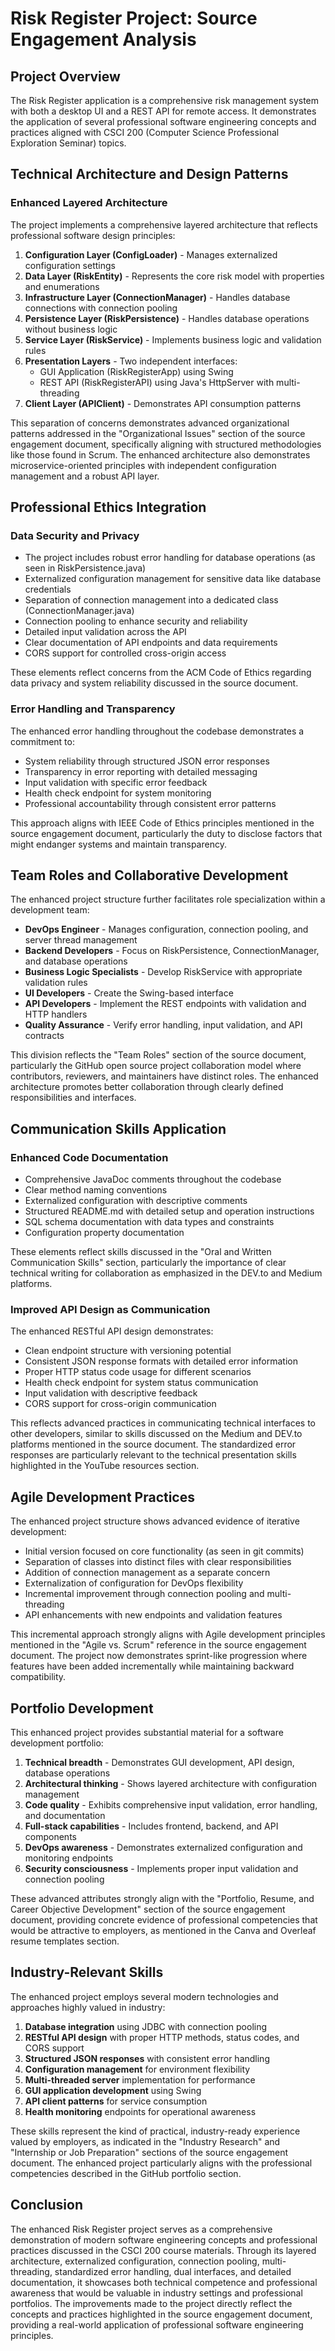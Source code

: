# Risk Register Project: Source Engagement Analysis

## Project Overview
The Risk Register application is a comprehensive risk management system with both a desktop UI and a REST API for remote access. It demonstrates the application of several professional software engineering concepts and practices aligned with CSCI 200 (Computer Science Professional Exploration Seminar) topics.

## Technical Architecture and Design Patterns

### Enhanced Layered Architecture
The project implements a comprehensive layered architecture that reflects professional software design principles:

1. **Configuration Layer (ConfigLoader)** - Manages externalized configuration settings
2. **Data Layer (RiskEntity)** - Represents the core risk model with properties and enumerations
3. **Infrastructure Layer (ConnectionManager)** - Handles database connections with connection pooling
4. **Persistence Layer (RiskPersistence)** - Handles database operations without business logic
5. **Service Layer (RiskService)** - Implements business logic and validation rules
6. **Presentation Layers** - Two independent interfaces:
   - GUI Application (RiskRegisterApp) using Swing
   - REST API (RiskRegisterAPI) using Java's HttpServer with multi-threading
7. **Client Layer (APIClient)** - Demonstrates API consumption patterns

This separation of concerns demonstrates advanced organizational patterns addressed in the "Organizational Issues" section of the source engagement document, specifically aligning with structured methodologies like those found in Scrum. The enhanced architecture also demonstrates microservice-oriented principles with independent configuration management and a robust API layer.

## Professional Ethics Integration

### Data Security and Privacy
- The project includes robust error handling for database operations (as seen in RiskPersistence.java)
- Externalized configuration management for sensitive data like database credentials
- Separation of connection management into a dedicated class (ConnectionManager.java)
- Connection pooling to enhance security and reliability
- Detailed input validation across the API
- Clear documentation of API endpoints and data requirements
- CORS support for controlled cross-origin access

These elements reflect concerns from the ACM Code of Ethics regarding data privacy and system reliability discussed in the source document.

### Error Handling and Transparency
The enhanced error handling throughout the codebase demonstrates a commitment to:
- System reliability through structured JSON error responses
- Transparency in error reporting with detailed messaging
- Input validation with specific error feedback
- Health check endpoint for system monitoring
- Professional accountability through consistent error patterns

This approach aligns with IEEE Code of Ethics principles mentioned in the source engagement document, particularly the duty to disclose factors that might endanger systems and maintain transparency.

## Team Roles and Collaborative Development

The enhanced project structure further facilitates role specialization within a development team:

- **DevOps Engineer** - Manages configuration, connection pooling, and server thread management
- **Backend Developers** - Focus on RiskPersistence, ConnectionManager, and database operations
- **Business Logic Specialists** - Develop RiskService with appropriate validation rules
- **UI Developers** - Create the Swing-based interface
- **API Developers** - Implement the REST endpoints with validation and HTTP handlers
- **Quality Assurance** - Verify error handling, input validation, and API contracts

This division reflects the "Team Roles" section of the source document, particularly the GitHub open source project collaboration model where contributors, reviewers, and maintainers have distinct roles. The enhanced architecture promotes better collaboration through clearly defined responsibilities and interfaces.

## Communication Skills Application

### Enhanced Code Documentation
- Comprehensive JavaDoc comments throughout the codebase
- Clear method naming conventions
- Externalized configuration with descriptive comments
- Structured README.md with detailed setup and operation instructions
- SQL schema documentation with data types and constraints
- Configuration property documentation

These elements reflect skills discussed in the "Oral and Written Communication Skills" section, particularly the importance of clear technical writing for collaboration as emphasized in the DEV.to and Medium platforms.

### Improved API Design as Communication
The enhanced RESTful API design demonstrates:
- Clean endpoint structure with versioning potential
- Consistent JSON response formats with detailed error information
- Proper HTTP status code usage for different scenarios
- Health check endpoint for system status communication
- Input validation with descriptive feedback
- CORS support for cross-origin communication

This reflects advanced practices in communicating technical interfaces to other developers, similar to skills discussed on the Medium and DEV.to platforms mentioned in the source document. The standardized error responses are particularly relevant to the technical presentation skills highlighted in the YouTube resources section.

## Agile Development Practices

The enhanced project structure shows advanced evidence of iterative development:
- Initial version focused on core functionality (as seen in git commits)
- Separation of classes into distinct files with clear responsibilities
- Addition of connection management as a separate concern
- Externalization of configuration for DevOps flexibility
- Incremental improvement through connection pooling and multi-threading
- API enhancements with new endpoints and validation features

This incremental approach strongly aligns with Agile development principles mentioned in the "Agile vs. Scrum" reference in the source engagement document. The project now demonstrates sprint-like progression where features have been added incrementally while maintaining backward compatibility.

## Portfolio Development

This enhanced project provides substantial material for a software development portfolio:

1. **Technical breadth** - Demonstrates GUI development, API design, database operations
2. **Architectural thinking** - Shows layered architecture with configuration management
3. **Code quality** - Exhibits comprehensive input validation, error handling, and documentation
4. **Full-stack capabilities** - Includes frontend, backend, and API components
5. **DevOps awareness** - Demonstrates externalized configuration and monitoring endpoints
6. **Security consciousness** - Implements proper input validation and connection pooling

These advanced attributes strongly align with the "Portfolio, Resume, and Career Objective Development" section of the source engagement document, providing concrete evidence of professional competencies that would be attractive to employers, as mentioned in the Canva and Overleaf resume templates section.

## Industry-Relevant Skills

The enhanced project employs several modern technologies and approaches highly valued in industry:

1. **Database integration** using JDBC with connection pooling
2. **RESTful API design** with proper HTTP methods, status codes, and CORS support
3. **Structured JSON responses** with consistent error handling
4. **Configuration management** for environment flexibility
5. **Multi-threaded server** implementation for performance
6. **GUI application development** using Swing
7. **API client patterns** for service consumption
8. **Health monitoring** endpoints for operational awareness

These skills represent the kind of practical, industry-ready experience valued by employers, as indicated in the "Industry Research" and "Internship or Job Preparation" sections of the source engagement document. The enhanced project particularly aligns with the professional competencies described in the GitHub portfolio section.

## Conclusion

The enhanced Risk Register project serves as a comprehensive demonstration of modern software engineering concepts and professional practices discussed in the CSCI 200 course materials. Through its layered architecture, externalized configuration, connection pooling, multi-threading, standardized error handling, dual interfaces, and detailed documentation, it showcases both technical competence and professional awareness that would be valuable in industry settings and professional portfolios. The improvements made to the project directly reflect the concepts and practices highlighted in the source engagement document, providing a real-world application of professional software engineering principles.

